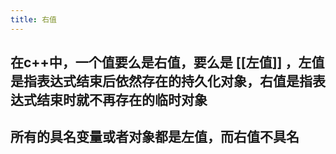 ```yaml
---
title: 右值
---
```


## 在c++中，一个值要么是右值，要么是 [[左值]] ，左值是指表达式结束后依然存在的持久化对象，右值是指**表达式结束时就不再存在的临时对象**
## 所有的具名变量或者对象都是左值，而右值不具名
